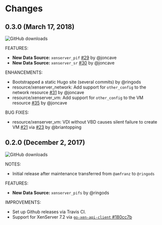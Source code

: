 # Changes

## 0.3.0 (March 17, 2018)

![GitHub downloads](https://img.shields.io/github/downloads/ringods/terraform-provider-xenserver/v0.3.0/total.svg)

FEATURES:

* **New Data Source:** `xenserver_pif` [#29](https://github.com/ringods/terraform-provider-xenserver/pull/29) by @joncave
* **New Data Source:** `xenserver_sr` [#30](https://github.com/ringods/terraform-provider-xenserver/pull/30) by @joncave

ENHANCEMENTS:

* Bootstrapped a static Hugo site (several commits) by @ringods
* resource/xenserver_network: Add support for `other_config` to the network resource [#31](https://github.com/ringods/terraform-provider-xenserver/pull/31) by @joncave
* resource/xenserver_vm: Add support for `other_config` to the VM resource [#35](https://github.com/ringods/terraform-provider-xenserver/pull/35) by @joncave

BUG FIXES:

* resource/xenserver_vm: VDI without VBD causes silent failure to create VM [#21](https://github.com/ringods/terraform-provider-xenserver/issues/21) via [#23](https://github.com/ringods/terraform-provider-xenserver/pull/23) by @briantopping

## 0.2.0 (December 2, 2017)

![GitHub downloads](https://img.shields.io/github/downloads/ringods/terraform-provider-xenserver/v0.2.0/total.svg)

NOTES:

* Initial release after maintenance transferred from `@amfranz` to `@ringods`

FEATURES:

* **New Data Source:** `xenserver_pifs` by @ringods

IMPROVEMENTS:

* Set up Github releases via Travis CI.
* Support for XenServer 7.2 via [`go-xen-api-client` #180cc7b](https://github.com/terra-farm/go-xen-api-client/commit/180cc7bfb7590fbc1a81c198b0011429ac58881f)
